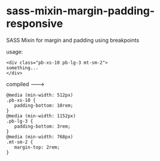 # sass-mixin-margin-padding-responsive

SASS Mixin for margin and padding using breakpoints

usage: 
```
<div class="pb-xs-10 pb-lg-3 mt-sm-2">
something...
</div> 
```

 compiled --->
 
 
 ```
 @media (min-width: 512px)
.pb-xs-10 {
    padding-bottom: 10rem;
}
@media (min-width: 1152px)
.pb-lg-3 {
    padding-bottom: 3rem;
}
@media (min-width: 768px)
.mt-sm-2 {
    margin-top: 2rem;
}
```

